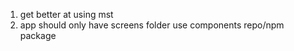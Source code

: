 


1. get better at using mst
1. app should only have screens folder
   use components repo/npm package






